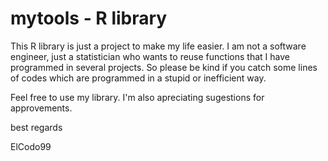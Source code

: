 # mytools - R library

This R library is just a project to make my life easier. I am not a software engineer, just a statistician
who wants to reuse functions that I have programmed in several projects. So please be kind if you catch some
lines of codes which are programmed in a stupid or inefficient way. 

Feel free to use my library. I'm also apreciating sugestions for approvements.

best regards

ElCodo99
